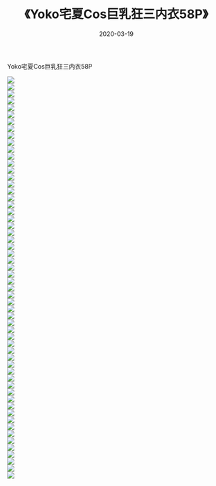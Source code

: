 ﻿---
layout: post
title:  《Yoko宅夏Cos巨乳狂三内衣58P》
date:   2020-03-19
img: http://pic.660000.xyz/1:/性感/2020/Yoko宅夏Cos巨乳狂三内衣58P/000.jpg
categories: [美女, 清纯, 唯美]
---

Yoko宅夏Cos巨乳狂三内衣58P

  ![](http://pic.660000.xyz/1:/性感/2020/Yoko宅夏Cos巨乳狂三内衣58P/001.jpg) <br> ![](http://pic.660000.xyz/1:/性感/2020/Yoko宅夏Cos巨乳狂三内衣58P/002.jpg) <br> ![](http://pic.660000.xyz/1:/性感/2020/Yoko宅夏Cos巨乳狂三内衣58P/003.jpg) <br> ![](http://pic.660000.xyz/1:/性感/2020/Yoko宅夏Cos巨乳狂三内衣58P/004.jpg) <br> ![](http://pic.660000.xyz/1:/性感/2020/Yoko宅夏Cos巨乳狂三内衣58P/005.jpg) <br> ![](http://pic.660000.xyz/1:/性感/2020/Yoko宅夏Cos巨乳狂三内衣58P/006.jpg) <br> ![](http://pic.660000.xyz/1:/性感/2020/Yoko宅夏Cos巨乳狂三内衣58P/007.jpg) <br> ![](http://pic.660000.xyz/1:/性感/2020/Yoko宅夏Cos巨乳狂三内衣58P/008.jpg) <br> ![](http://pic.660000.xyz/1:/性感/2020/Yoko宅夏Cos巨乳狂三内衣58P/009.jpg) <br> ![](http://pic.660000.xyz/1:/性感/2020/Yoko宅夏Cos巨乳狂三内衣58P/010.jpg) <br> ![](http://pic.660000.xyz/1:/性感/2020/Yoko宅夏Cos巨乳狂三内衣58P/011.jpg) <br> ![](http://pic.660000.xyz/1:/性感/2020/Yoko宅夏Cos巨乳狂三内衣58P/012.jpg) <br> ![](http://pic.660000.xyz/1:/性感/2020/Yoko宅夏Cos巨乳狂三内衣58P/013.jpg) <br> ![](http://pic.660000.xyz/1:/性感/2020/Yoko宅夏Cos巨乳狂三内衣58P/014.jpg) <br> ![](http://pic.660000.xyz/1:/性感/2020/Yoko宅夏Cos巨乳狂三内衣58P/015.jpg) <br> ![](http://pic.660000.xyz/1:/性感/2020/Yoko宅夏Cos巨乳狂三内衣58P/016.jpg) <br> ![](http://pic.660000.xyz/1:/性感/2020/Yoko宅夏Cos巨乳狂三内衣58P/017.jpg) <br> ![](http://pic.660000.xyz/1:/性感/2020/Yoko宅夏Cos巨乳狂三内衣58P/018.jpg) <br> ![](http://pic.660000.xyz/1:/性感/2020/Yoko宅夏Cos巨乳狂三内衣58P/019.jpg) <br> ![](http://pic.660000.xyz/1:/性感/2020/Yoko宅夏Cos巨乳狂三内衣58P/020.jpg) <br> ![](http://pic.660000.xyz/1:/性感/2020/Yoko宅夏Cos巨乳狂三内衣58P/021.jpg) <br> ![](http://pic.660000.xyz/1:/性感/2020/Yoko宅夏Cos巨乳狂三内衣58P/022.jpg) <br> ![](http://pic.660000.xyz/1:/性感/2020/Yoko宅夏Cos巨乳狂三内衣58P/023.jpg) <br> ![](http://pic.660000.xyz/1:/性感/2020/Yoko宅夏Cos巨乳狂三内衣58P/024.jpg) <br> ![](http://pic.660000.xyz/1:/性感/2020/Yoko宅夏Cos巨乳狂三内衣58P/025.jpg) <br> ![](http://pic.660000.xyz/1:/性感/2020/Yoko宅夏Cos巨乳狂三内衣58P/026.jpg) <br> ![](http://pic.660000.xyz/1:/性感/2020/Yoko宅夏Cos巨乳狂三内衣58P/027.jpg) <br> ![](http://pic.660000.xyz/1:/性感/2020/Yoko宅夏Cos巨乳狂三内衣58P/028.jpg) <br> ![](http://pic.660000.xyz/1:/性感/2020/Yoko宅夏Cos巨乳狂三内衣58P/029.jpg) <br> ![](http://pic.660000.xyz/1:/性感/2020/Yoko宅夏Cos巨乳狂三内衣58P/030.jpg) <br> ![](http://pic.660000.xyz/1:/性感/2020/Yoko宅夏Cos巨乳狂三内衣58P/031.jpg) <br> ![](http://pic.660000.xyz/1:/性感/2020/Yoko宅夏Cos巨乳狂三内衣58P/032.jpg) <br> ![](http://pic.660000.xyz/1:/性感/2020/Yoko宅夏Cos巨乳狂三内衣58P/033.jpg) <br> ![](http://pic.660000.xyz/1:/性感/2020/Yoko宅夏Cos巨乳狂三内衣58P/034.jpg) <br> ![](http://pic.660000.xyz/1:/性感/2020/Yoko宅夏Cos巨乳狂三内衣58P/035.jpg) <br> ![](http://pic.660000.xyz/1:/性感/2020/Yoko宅夏Cos巨乳狂三内衣58P/036.jpg) <br> ![](http://pic.660000.xyz/1:/性感/2020/Yoko宅夏Cos巨乳狂三内衣58P/037.jpg) <br> ![](http://pic.660000.xyz/1:/性感/2020/Yoko宅夏Cos巨乳狂三内衣58P/038.jpg) <br> ![](http://pic.660000.xyz/1:/性感/2020/Yoko宅夏Cos巨乳狂三内衣58P/039.jpg) <br> ![](http://pic.660000.xyz/1:/性感/2020/Yoko宅夏Cos巨乳狂三内衣58P/040.jpg) <br> ![](http://pic.660000.xyz/1:/性感/2020/Yoko宅夏Cos巨乳狂三内衣58P/041.jpg) <br> ![](http://pic.660000.xyz/1:/性感/2020/Yoko宅夏Cos巨乳狂三内衣58P/042.jpg) <br> ![](http://pic.660000.xyz/1:/性感/2020/Yoko宅夏Cos巨乳狂三内衣58P/043.jpg) <br> ![](http://pic.660000.xyz/1:/性感/2020/Yoko宅夏Cos巨乳狂三内衣58P/044.jpg) <br> ![](http://pic.660000.xyz/1:/性感/2020/Yoko宅夏Cos巨乳狂三内衣58P/045.jpg) <br> ![](http://pic.660000.xyz/1:/性感/2020/Yoko宅夏Cos巨乳狂三内衣58P/046.jpg) <br> ![](http://pic.660000.xyz/1:/性感/2020/Yoko宅夏Cos巨乳狂三内衣58P/047.jpg) <br> ![](http://pic.660000.xyz/1:/性感/2020/Yoko宅夏Cos巨乳狂三内衣58P/048.jpg) <br> ![](http://pic.660000.xyz/1:/性感/2020/Yoko宅夏Cos巨乳狂三内衣58P/049.jpg) <br> ![](http://pic.660000.xyz/1:/性感/2020/Yoko宅夏Cos巨乳狂三内衣58P/050.jpg) <br> ![](http://pic.660000.xyz/1:/性感/2020/Yoko宅夏Cos巨乳狂三内衣58P/051.jpg) <br> ![](http://pic.660000.xyz/1:/性感/2020/Yoko宅夏Cos巨乳狂三内衣58P/052.jpg) <br> ![](http://pic.660000.xyz/1:/性感/2020/Yoko宅夏Cos巨乳狂三内衣58P/053.jpg) <br> ![](http://pic.660000.xyz/1:/性感/2020/Yoko宅夏Cos巨乳狂三内衣58P/054.jpg) <br> ![](http://pic.660000.xyz/1:/性感/2020/Yoko宅夏Cos巨乳狂三内衣58P/055.jpg) <br> ![](http://pic.660000.xyz/1:/性感/2020/Yoko宅夏Cos巨乳狂三内衣58P/056.jpg) <br> ![](http://pic.660000.xyz/1:/性感/2020/Yoko宅夏Cos巨乳狂三内衣58P/057.jpg) <br> ![](http://pic.660000.xyz/1:/性感/2020/Yoko宅夏Cos巨乳狂三内衣58P/058.jpg) <br>